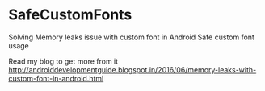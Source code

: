 # SafeCustomFonts
Solving Memory leaks issue with custom font in Android
Safe custom font usage

Read my blog to get more from it
http://androiddevelopmentguide.blogspot.in/2016/06/memory-leaks-with-custom-font-in-android.html
